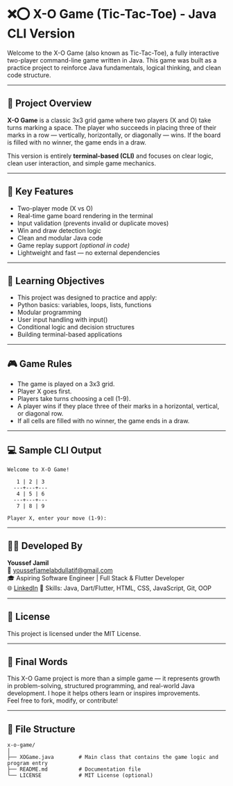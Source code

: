 # ❌⭕ X-O Game (Tic-Tac-Toe) - Java CLI Version

Welcome to the X-O Game (also known as Tic-Tac-Toe), a fully interactive two-player command-line game written in Java. This game was built as a practice project to reinforce Java fundamentals, logical thinking, and clean code structure.

---

## 📌 Project Overview

**X-O Game** is a classic 3x3 grid game where two players (X and O) take turns marking a space. The player who succeeds in placing three of their marks in a row — vertically, horizontally, or diagonally — wins. If the board is filled with no winner, the game ends in a draw.

This version is entirely **terminal-based (CLI)** and focuses on clear logic, clean user interaction, and simple game mechanics.

---

## 🎯 Key Features

- Two-player mode (X vs O)
- Real-time game board rendering in the terminal
- Input validation (prevents invalid or duplicate moves)
- Win and draw detection logic
- Clean and modular Java code
- Game replay support *(optional in code)*
- Lightweight and fast — no external dependencies

---

## 🧠 Learning Objectives
- This project was designed to practice and apply:
- Python basics: variables, loops, lists, functions
- Modular programming
- User input handling with input()
- Conditional logic and decision structures
- Building terminal-based applications
---

## 🎮 Game Rules

- The game is played on a 3x3 grid.
- Player X goes first.
- Players take turns choosing a cell (1-9).
- A player wins if they place three of their marks in a horizontal, vertical, or diagonal row.
- If all cells are filled with no winner, the game ends in a draw.

---

## 💻 Sample CLI Output

```
Welcome to X-O Game!

   1 | 2 | 3
  ---+---+---
   4 | 5 | 6
  ---+---+---
   7 | 8 | 9

Player X, enter your move (1-9):
```

---

## 🧑‍💻 Developed By

**Youssef Jamil**  
📧 youssefjamelabdullatif@gmail.com  
🎓 Aspiring Software Engineer | Full Stack & Flutter Developer  
🌐 [LinkedIn](https://www.linkedin.com/in/youssef-jameel-abdullatif-ali)
🧰 Skills: Java, Dart/Flutter, HTML, CSS, JavaScript, Git, OOP

---

## 📄 License

This project is licensed under the MIT License.

---

## 🚀 Final Words

This X-O Game project is more than a simple game — it represents growth in problem-solving, structured programming, and real-world Java development. I hope it helps others learn or inspires improvements.  
Feel free to fork, modify, or contribute!

---

## 🧱 File Structure

```
x-o-game/
│
├── XOGame.java        # Main class that contains the game logic and program entry
├── README.md          # Documentation file
└── LICENSE            # MIT License (optional)
```
